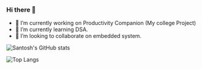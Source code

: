### Hi there 👋

<!--
**St-Luciferr/St-Luciferr** is a ✨ _special_ ✨ repository because its `README.md` (this file) appears on your GitHub profile.
- 🤔 I’m looking for help with 
- 📫 How to reach me: ...
- 😄 Pronouns: ...
- ⚡ Fun fact: ...
- 💬 Ask me about ...
-->

- 🔭 I’m currently working on Productivity Companion (My college Project)
- 🌱 I’m currently learning DSA.
- 👯 I’m looking to collaborate on embedded system.

![Santosh's GitHub stats](https://github-readme-stats.vercel.app/api?username=St-luciferr&&show_icons=true&title_color=bfbfbf&icon_color=f2e8fc&text_color=daf7dc&bg_color=0d0317)

![Top Langs](https://github-readme-stats.vercel.app/api/top-langs/?username=St-luciferr&layout=compact&show_icons=true&title_color=bfbfbf&icon_color=f2e8fc&text_color=daf7dc&bg_color=0d0317)

